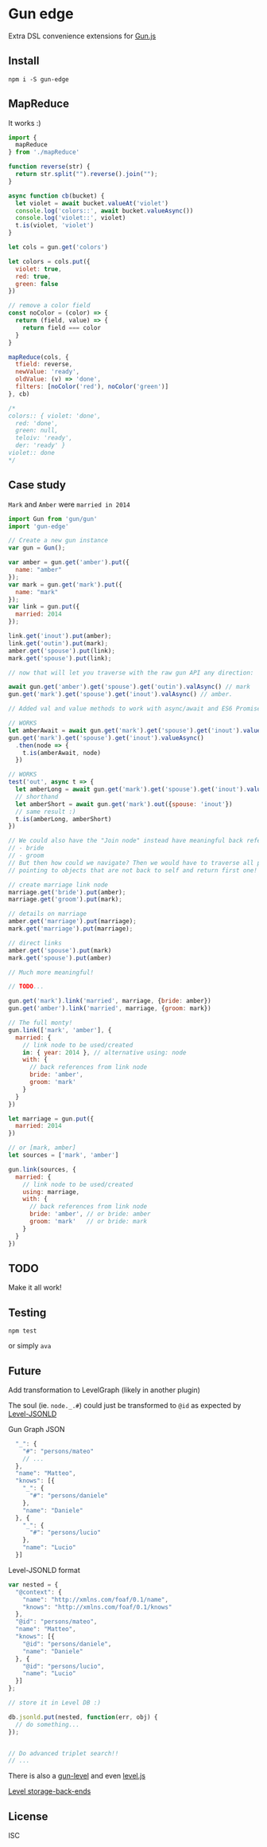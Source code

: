 # Gun edge

Extra DSL convenience extensions for [Gun.js](http://gun.js.org/)

## Install

`npm i -S gun-edge`

## MapReduce

It works :)

```js
import {
  mapReduce
} from './mapReduce'

function reverse(str) {
  return str.split("").reverse().join("");
}

async function cb(bucket) {
  let violet = await bucket.valueAt('violet')
  console.log('colors::', await bucket.valueAsync())
  console.log('violet::', violet)
  t.is(violet, 'violet')
}

let cols = gun.get('colors')

let colors = cols.put({
  violet: true,
  red: true,
  green: false
})

// remove a color field
const noColor = (color) => {
  return (field, value) => {
    return field === color
  }
}

mapReduce(cols, {
  tfield: reverse,
  newValue: 'ready',
  oldValue: (v) => 'done',
  filters: [noColor('red'), noColor('green')]
}, cb)

/*
colors:: { violet: 'done',
  red: 'done',
  green: null,
  teloiv: 'ready',
  der: 'ready' }
violet:: done
*/
```

## Case study

`Mark` and `Amber` were `married in 2014`

```js
import Gun from 'gun/gun'
import 'gun-edge'

// Create a new gun instance
var gun = Gun();

var amber = gun.get('amber').put({
  name: "amber"
});
var mark = gun.get('mark').put({
  name: "mark"
});
var link = gun.put({
  married: 2014
});

link.get('inout').put(amber);
link.get('outin').put(mark);
amber.get('spouse').put(link);
mark.get('spouse').put(link);

// now that will let you traverse with the raw gun API any direction:

await gun.get('amber').get('spouse').get('outin').valAsync() // mark
gun.get('mark').get('spouse').get('inout').valAsync() // amber.

// Added val and value methods to work with async/await and ES6 Promise

// WORKS
let amberAwait = await gun.get('mark').get('spouse').get('inout').valueAsync()
gun.get('mark').get('spouse').get('inout').valueAsync()
  .then(node => {
    t.is(amberAwait, node)
  })

// WORKS
test('out', async t => {
  let amberLong = await gun.get('mark').get('spouse').get('inout').valueAsync()
  // shorthand
  let amberShort = await gun.get('mark').out({spouse: 'inout'})
  // same result :)
  t.is(amberLong, amberShort)
})

// We could also have the "Join node" instead have meaningful back references (edges)
// - bride
// - groom
// But then how could we navigate? Then we would have to traverse all paths
// pointing to objects that are not back to self and return first one!

// create marriage link node
marriage.get('bride').put(amber);
marriage.get('groom').put(mark);

// details on marriage
amber.get('marriage').put(marriage);
mark.get('marriage').put(marriage);

// direct links
amber.get('spouse').put(mark)
mark.get('spouse').put(amber)

// Much more meaningful!

// TODO...

gun.get('mark').link('married', marriage, {bride: amber})
gun.get('amber').link('married', marriage, {groom: mark})

// The full monty!
gun.link(['mark', 'amber'], {
  married: {
    // link node to be used/created
    in: { year: 2014 }, // alternative using: node
    with: {
      // back references from link node
      bride: 'amber',
      groom: 'mark'
    }
  }
})

let marriage = gun.put({
  married: 2014
})

// or [mark, amber]
let sources = ['mark', 'amber']

gun.link(sources, {
  married: {
    // link node to be used/created
    using: marriage,
    with: {
      // back references from link node
      bride: 'amber', // or bride: amber
      groom: 'mark'   // or bride: mark
    }
  }
})
```

## TODO

Make it all work!

## Testing

`npm test`

or simply `ava`

## Future

Add transformation to LevelGraph (likely in another plugin)

The soul (ie. `node._.#`) could just be transformed to `@id` as expected by
[Level-JSONLD](https://github.com/mcollina/levelgraph-jsonld)

Gun Graph JSON

```js
  "_": {
    "#": "persons/mateo"
    // ...
  },
  "name": "Matteo",
  "knows": [{
    "_": {
      "#": "persons/daniele"
    },
    "name": "Daniele"
  }, {
    "_": {
      "#": "persons/lucio"
    },
    "name": "Lucio"
  }]
```

Level-JSONLD format

```js
var nested = {
  "@context": {
    "name": "http://xmlns.com/foaf/0.1/name",
    "knows": "http://xmlns.com/foaf/0.1/knows"
  },
  "@id": "persons/mateo",
  "name": "Matteo",
  "knows": [{
    "@id": "persons/daniele",
    "name": "Daniele"
  }, {
    "@id": "persons/lucio",
    "name": "Lucio"
  }]
};

// store it in Level DB :)

db.jsonld.put(nested, function(err, obj) {
  // do something...
});


// Do advanced triplet search!!
// ...
```

There is also a [gun-level](https://github.com/PsychoLlama/gun-level) and even [level.js](https://github.com/maxogden/level.js)

[Level storage-back-ends](https://github.com/Level/levelup/wiki/Modules#storage-back-ends)

## License

ISC
